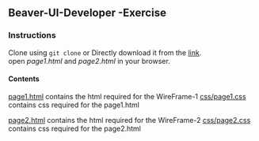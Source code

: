 ## Beaver-UI-Developer -Exercise


### Instructions
 Clone using `git clone` or Directly download it from the [link](https://github.com/sravan7/Beaver-UI-Developer.git).
<br>
open *page1.html* and *page2.html* in your browser.

#### Contents
[page1.html](../page1.html) contains the html required for the WireFrame-1
[css/page1.css](../css/page1.css) contains css required for the page1.html

[page2.html](../page2.html) contains the html required for the WireFrame-2
[css/page2.css](../css/page2.css) contains css required for the page2.html
